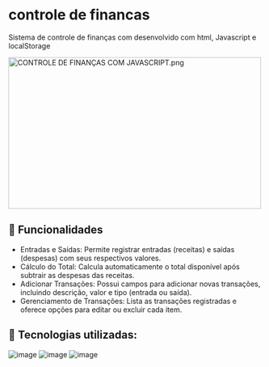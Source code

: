 # controle de financas
Sistema de controle de finanças com  desenvolvido com html, Javascript e localStorage

<img alt="CONTROLE DE FINANÇAS COM JAVASCRIPT.png" src="https://github.com/marcosoliveira253/controle-de-financas/blob/main/CONTROLE%20DE%20FINAN%C3%87AS%20COM%20JAVASCRIPT.png?raw=true" data-hpc="true" class="Box-sc-g0xbh4-0 kzRgrI" width="500" height="300" >

## 📌 Funcionalidades
- Entradas e Saídas: Permite registrar entradas (receitas) e saídas (despesas) com seus respectivos valores.
- Cálculo do Total: Calcula automaticamente o total disponível após subtrair as despesas das receitas.
- Adicionar Transações: Possui campos para adicionar novas transações, incluindo descrição, valor e tipo (entrada ou saída).
- Gerenciamento de Transações: Lista as transações registradas e oferece opções para editar ou excluir cada item.

## 📌 Tecnologias utilizadas:
![image](https://github.com/user-attachments/assets/fb94ac8a-6a9c-4834-baa6-6373e027f3c1)
![image](https://github.com/user-attachments/assets/5d8b2b9f-2c2b-4bee-be1d-b9e9f2b8bb53)
![image](https://github.com/user-attachments/assets/06426250-2894-459b-847f-44a895699422)

